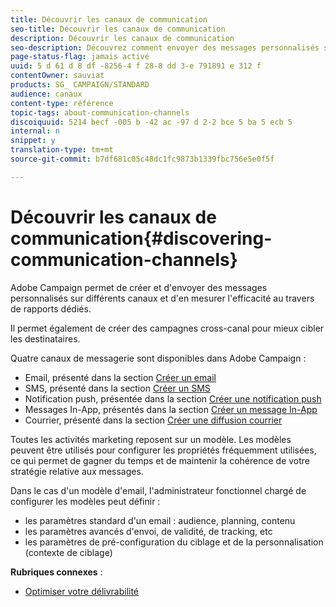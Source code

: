 ```yaml
---
title: Découvrir les canaux de communication
seo-title: Découvrir les canaux de communication
description: Découvrir les canaux de communication
seo-description: Découvrez comment envoyer des messages personnalisés sur divers canaux et créer des campagnes cross-canal pour mieux cibler vos destinataires.
page-status-flag: jamais activé
uuid: 5 d 61 d 8 df -8256-4 f 28-8 dd 3-e 791891 e 312 f
contentOwner: sauviat
products: SG_ CAMPAIGN/STANDARD
audience: canaux
content-type: référence
topic-tags: about-communication-channels
discoiquuid: 5214 becf -005 b -42 ac -97 d 2-2 bce 5 ba 5 ecb 5
internal: n
snippet: y
translation-type: tm+mt
source-git-commit: b7df681c05c48dc1fc9873b1339fbc756e5e0f5f

---
```



# Découvrir les canaux de communication{#discovering-communication-channels}

Adobe Campaign permet de créer et d'envoyer des messages personnalisés sur différents canaux et d'en mesurer l'efficacité au travers de rapports dédiés.

Il permet également de créer des campagnes cross-canal pour mieux cibler les destinataires.

Quatre canaux de messagerie sont disponibles dans Adobe Campaign :

* Email, présenté dans la section [Créer un email](../../channels/using/creating-an-email.md)
* SMS, présenté dans la section [Créer un SMS](../../channels/using/creating-an-sms-message.md)
* Notification push, présentée dans la section [Créer une notification push](../../channels/using/preparing-and-sending-a-push-notification.md)
* Messages In-App, présentés dans la section [Créer un message In-App](../../channels/using/about-in-app-messaging.md)
* Courrier, présenté dans la section [Créer une diffusion courrier](../../channels/using/creating-the-direct-mail.md)

Toutes les activités marketing reposent sur un modèle. Les modèles peuvent être utilisés pour configurer les propriétés fréquemment utilisées, ce qui permet de gagner du temps et de maintenir la cohérence de votre stratégie relative aux messages.

Dans le cas d'un modèle d'email, l'administrateur fonctionnel chargé de configurer les modèles peut définir :

* les paramètres standard d'un email : audience, planning, contenu
* les paramètres avancés d'envoi, de validité, de tracking, etc
* les paramètres de pré-configuration du ciblage et de la personnalisation (contexte de ciblage)

**Rubriques connexes** :

* [Optimiser votre délivrabilité](https://docs.campaign.adobe.com/doc/standard/getting_started/en/ACS_Deliverability.html)


